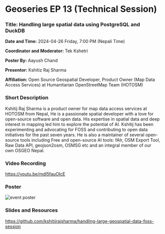 # Geoseries EP 13 (Technical Session)

### Title: Handling large spatial data using PostgreSQL and DuckDB

**Date and Time:** 2024-04-26 Friday, 7:00 PM (Nepali Time)

**Coordinator and Moderator:** Tek Kshetri

**Poster By:** Aayush Chand

**Presentor:** Kshitiz Raj Sharma

**Affiliation:** Open Source Geospatial Developer, Product Owner (Map Data Access Services) at Humanitarian OpenStreetMap Team (HOTOSM)

### Short Description

Kshitij Raj Sharma is a product owner for map data access services at HOTOSM from Nepal, He is a passionate spatial developer with a love for open-source software and open data. His expertise in spatial data and deep interest in mapping led him to explore the potential of AI. Kshitij has been experimenting and advocating for FOSS and contributing to open data initiatives for the past seven years. He is also a maintainer of several open-source tools including Free and open-source AI tools: fAIr, OSM Export Tool, Raw Data API, geojson2osm, OSMSG etc and an integral member of our own OSGEO Nepal.

### Video Recording

https://youtu.be/mdl5fauOIcE

### Poster

![event poster](https://github.com/osgeonepal/osgeonepal.github.io/assets/39838116/d897efd5-ca0e-4305-b33d-667be414e2f5)

### Slides and Resources

https://github.com/kshitijrajsharma/handling-large-geospatial-data-foss-session
